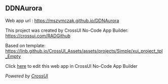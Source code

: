 ## DDNAurora
Web app url : https://mszymczak.github.io/DDNAurora

This project was created by CrossUI No-Code App Builder: https://crossui.com/RADGithub

Based on template: https://linb.github.io/CrossUI_Assets/assets/projects/Simple/xui_project_tpl_Empty

Click [here](https://crossui.com/RADGithub/#!from=github&owner=mszymczak&repo=DDNAurora) to edit this web app in CrossUI No-Code App Builder

<i>Powered by [CrossUI](https://crossui.com)</i>

